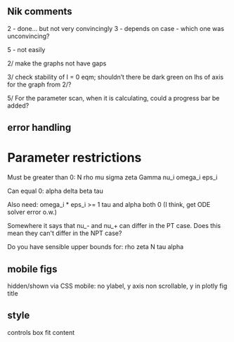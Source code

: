 






## Nik comments

<!-- 1 - done -->
2 - done... but not very convincingly
3 - depends on case - which one was unconvincing?
<!-- 4 - done -->
5 - not easily
<!-- 6 - done -->

<!-- 1/ on the parameter scan, could you make the %age of the baseline that is the top and bottom of the x-axis. -->

2/ make the graphs not have gaps

3/ check stability of I = 0 eqm; shouldn’t there be dark green on lhs of axis for the graph from 2/?

5/ For the parameter scan, when it is calculating, could a progress bar be added?

<!-- 6/ At various places the maths symbols are given poorly typeset names, e.g. equilibrium box at bottom of Model tab; eps_m as graph label for parameter scan -->




## error handling
# Parameter restrictions

Must be greater than 0:
    N
    rho
    mu
    sigma
    zeta
    Gamma
    nu_i
    omega_i
    eps_i

Can equal 0:
    alpha
    delta
    beta
    tau

Also need:
    omega_i * eps_i >= 1
    tau and alpha both 0 (I think, get ODE solver error o.w.)

Somewhere it says that nu_- and nu_+ can differ in the PT case. Does this mean they can't differ in the NPT case?

Do you have sensible upper bounds for:
    rho
    zeta
    N
    tau
    alpha







## mobile figs

hidden/shown via CSS
mobile: no ylabel, y axis non scrollable, y in plotly fig title




## style

controls box fit content
